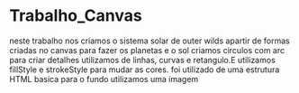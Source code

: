 # Trabalho_Canvas 
neste trabalho nos criamos o sistema solar de outer wilds apartir de formas criadas no canvas
para fazer os planetas e o sol criamos circulos com  arc
para criar detalhes utilizamos de linhas, curvas e retangulo.E utilizamos fillStyle e strokeStyle para mudar as cores.
foi utilizado de uma estrutura HTML basica
para o fundo utilizamos uma imagem
